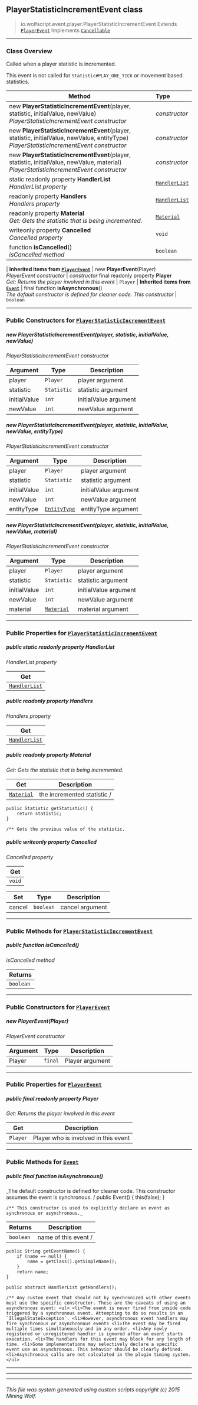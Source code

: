 ## PlayerStatisticIncrementEvent __class__

>io.wolfscript.event.player.PlayerStatisticIncrementEvent
>Extends [`PlayerEvent`](PlayerEvent.md)
>Implements [`Cancellable`](..\Cancellable.md)

---

### Class Overview

Called when a player statistic is incremented. <p> This event is not called for `Statistic#PLAY_ONE_TICK` or movement based statistics.

Method | Type   
--- | :--- 
new __PlayerStatisticIncrementEvent__(player, statistic, initialValue, newValue) <br> _PlayerStatisticIncrementEvent constructor_ | _constructor_
new __PlayerStatisticIncrementEvent__(player, statistic, initialValue, newValue, entityType) <br> _PlayerStatisticIncrementEvent constructor_ | _constructor_
new __PlayerStatisticIncrementEvent__(player, statistic, initialValue, newValue, material) <br> _PlayerStatisticIncrementEvent constructor_ | _constructor_
static readonly property __HandlerList__ <br> _HandlerList property_ | [`HandlerList`](..\HandlerList.md)
 readonly property __Handlers__ <br> _Handlers property_ | [`HandlerList`](..\HandlerList.md)
 readonly property __Material__ <br> _Get: Gets the statistic that is being incremented._ | [`Material`](..\..\Material.md)
 writeonly property __Cancelled__ <br> _Cancelled property_ | `void`
 function __isCancelled__() <br> _isCancelled method_ | `boolean`
 |
__Inherited items from [`PlayerEvent`](PlayerEvent.md)__ |
new __PlayerEvent__(Player) <br> _PlayerEvent constructor_ | _constructor_
final readonly property __Player__ <br> _Get: Returns the player involved in this event_ | `Player`
 |
__Inherited items from [`Event`](..\Event.md)__ |
final function __isAsynchronous__() <br> _The default constructor is defined for cleaner code. This constructor_ | `boolean`







---

### Public Constructors for [`PlayerStatisticIncrementEvent`](PlayerStatisticIncrementEvent.md)

##### <a id='playerstatisticincrementevent'></a>new __PlayerStatisticIncrementEvent__(player, statistic, initialValue, newValue) 

_PlayerStatisticIncrementEvent constructor_

Argument | Type | Description  
--- | --- | --- 
player | `Player` | player argument
statistic | `Statistic` | statistic argument
initialValue | `int` | initialValue argument
newValue | `int` | newValue argument

##### <a id='playerstatisticincrementevent'></a>new __PlayerStatisticIncrementEvent__(player, statistic, initialValue, newValue, entityType) 

_PlayerStatisticIncrementEvent constructor_

Argument | Type | Description  
--- | --- | --- 
player | `Player` | player argument
statistic | `Statistic` | statistic argument
initialValue | `int` | initialValue argument
newValue | `int` | newValue argument
entityType | [`EntityType`](..\..\entity\EntityType.md) | entityType argument

##### <a id='playerstatisticincrementevent'></a>new __PlayerStatisticIncrementEvent__(player, statistic, initialValue, newValue, material) 

_PlayerStatisticIncrementEvent constructor_

Argument | Type | Description  
--- | --- | --- 
player | `Player` | player argument
statistic | `Statistic` | statistic argument
initialValue | `int` | initialValue argument
newValue | `int` | newValue argument
material | [`Material`](..\..\Material.md) | material argument

---

### Public Properties for [`PlayerStatisticIncrementEvent`](PlayerStatisticIncrementEvent.md)

##### <a id='handlerlist'></a>public static readonly property __HandlerList__

_HandlerList property_

Get | 
--- | 
[`HandlerList`](..\HandlerList.md) |



##### <a id='handlers'></a>public  readonly property __Handlers__

_Handlers property_

Get | 
--- | 
[`HandlerList`](..\HandlerList.md) |



##### <a id='material'></a>public  readonly property __Material__

_Get: Gets the statistic that is being incremented._

Get | Description
--- | --- 
[`Material`](..\..\Material.md) | the incremented statistic /
    public Statistic getStatistic() {
        return statistic;
    }

    /** Gets the previous value of the statistic.



##### <a id='cancelled'></a>public  writeonly property __Cancelled__

_Cancelled property_

Get | 
--- | 
`void` |

Set | Type | Description  
--- | --- | --- 
cancel | `boolean` | cancel argument


---

### Public Methods for [`PlayerStatisticIncrementEvent`](PlayerStatisticIncrementEvent.md)

##### <a id='iscancelled'></a>public  function __isCancelled__()

_isCancelled method_

Returns | 
--- | 
`boolean` |


---
### Public Constructors for [`PlayerEvent`](PlayerEvent.md)

##### <a id='playerevent'></a>new __PlayerEvent__(Player) 

_PlayerEvent constructor_

Argument | Type | Description  
--- | --- | --- 
Player | `final` | Player argument

---

### Public Properties for [`PlayerEvent`](PlayerEvent.md)

##### <a id='player'></a>public final readonly property __Player__

_Get: Returns the player involved in this event_

Get | Description
--- | --- 
`Player` | Player who is involved in this event



---

### Public Methods for [`Event`](..\Event.md)

##### <a id='isasynchronous'></a>public final function __isAsynchronous__()

_The default constructor is defined for cleaner code. This constructor assumes the event is synchronous. /
    public Event() {
        this(false);
    }

    /** This constructor is used to explicitly declare an event as synchronous or asynchronous._

Returns | Description
--- | --- 
`boolean` | name of this event /
    public String getEventName() {
        if (name == null) {
            name = getClass().getSimpleName();
        }
        return name;
    }

    public abstract HandlerList getHandlers();

    /** Any custom event that should not by synchronized with other events must use the specific constructor. These are the caveats of using an asynchronous event: <ul> <li>The event is never fired from inside code triggered by a synchronous event. Attempting to do so results in an `IllegalStateException`. <li>However, asynchronous event handlers may fire synchronous or asynchronous events <li>The event may be fired multiple times simultaneously and in any order. <li>Any newly registered or unregistered handler is ignored after an event starts execution. <li>The handlers for this event may block for any length of time. <li>Some implementations may selectively declare a specific event use as asynchronous. This behavior should be clearly defined. <li>Asynchronous calls are not calculated in the plugin timing system. </ul>


---


---


---


###### This file was system generated using custom scripts copyright (c) 2015 Mining Wolf.
	

